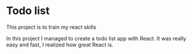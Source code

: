 # Todo list
This project is to train my react skills

In this project I managed to create a todo list app with React.
It was really easy and fast, I realized how great React is.